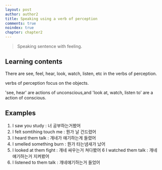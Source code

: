```yaml
---
layout: post
author: author2
title: Speaking using a verb of perception
comments: true
noindex: true
chapter: chapter2
---
```

>Speaking sentence with feeling.

## Learning contents

There are see, feel, hear, look, watch, listen, etc in the verbs of perception.

verbs of perception focus on the objects. 

'see, hear' are actions of unconscious,and 'look at, watch, listen to' are a action of conscious.

## Examples
1. I saw you study 
: 너 공부하는거봤어
2. I felt somtihing touch me 
: 뭔가 날 건드렸어
3. I heard them talk 
: 걔네가 얘기하는게 들렸어
4. I smelled something burn 
: 뭔가 타는냄새가 났어
5. I looked at them fight 
: 걔네 싸우는거 쳐다봤어
6  I watched them talk 
: 걔네 얘기하는거 지켜봤어
7. I listened to them talk 
: 걔네얘기하는거 들었어
